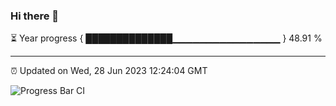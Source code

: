 ### Hi there 👋

⏳ Year progress { ██████████████▁▁▁▁▁▁▁▁▁▁▁▁▁▁▁▁ } 48.91 %

---

⏰ Updated on Wed, 28 Jun 2023 12:24:04 GMT

![Progress Bar CI](https://github.com/liununu/liununu/workflows/Progress%20Bar%20CI/badge.svg)

